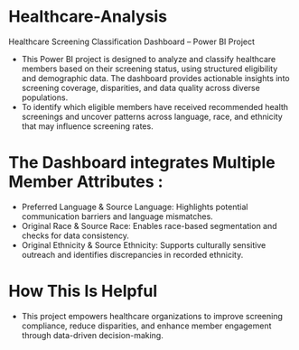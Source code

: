 # Healthcare-Analysis
Healthcare Screening Classification Dashboard – Power BI Project 
 
- This Power BI project is designed to analyze and classify healthcare members based on their screening status, using structured eligibility and demographic data. The dashboard provides actionable insights into screening coverage, disparities, and data quality across diverse populations.
- To identify which eligible members have received recommended health screenings and uncover patterns across language, race, and ethnicity that may influence screening rates.
  
# The Dashboard integrates Multiple Member Attributes :
- Preferred Language & Source Language: Highlights potential communication barriers and language mismatches.
- Original Race & Source Race: Enables race-based segmentation and checks for data consistency.
- Original Ethnicity & Source Ethnicity: Supports culturally sensitive outreach and identifies discrepancies in recorded ethnicity.
  
#  How This Is Helpful 
- This project empowers healthcare organizations to improve screening compliance, reduce disparities, and enhance member engagement through data-driven decision-making.
